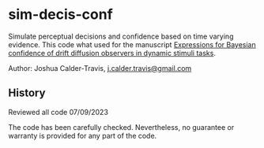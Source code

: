 # sim-decis-conf

Simulate perceptual decisions and confidence based on time varying evidence. This code what used for the manuscript [Expressions for Bayesian confidence of drift diffusion observers in dynamic stimuli tasks](https://www.biorxiv.org/content/10.1101/2020.02.25.965384v3.abstract). 

Author: Joshua Calder-Travis, j.calder.travis@gmail.com

## History 
Reviewed all code 07/09/2023

The code has been carefully checked. Nevertheless, no guarantee or warranty is provided for any part of the code.